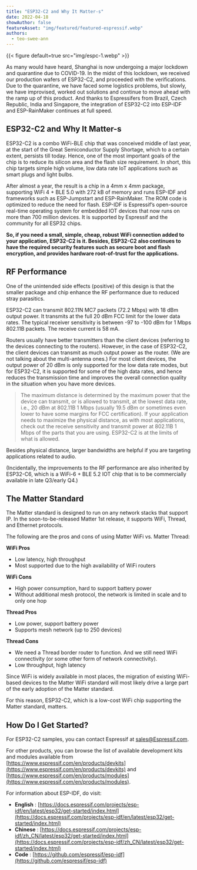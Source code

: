 ```yaml
---
title: "ESP32-C2 and Why It Matter-s"
date: 2022-04-18
showAuthor: false
featureAsset: "img/featured/featured-espressif.webp"
authors:
  - teo-swee-ann
---
```

{{< figure
    default=true
    src="img/espc-1.webp"
    >}}

As many would have heard, Shanghai is now undergoing a major lockdown and quarantine due to COVID-19. In the midst of this lockdown, we received our production wafers of ESP32-C2, and proceeded with the verifications. Due to the quarantine, we have faced some logistics problems, but slowly, we have improvised, worked out solutions and continue to move ahead with the ramp up of this product. And thanks to Espressifers from Brazil, Czech Republic, India and Singapore, the integration of ESP32-C2 into ESP-IDF and ESP-RainMaker continues at full speed.

## ESP32-C2 and Why It Matter-s

ESP32-C2 is a combo WiFi-BLE chip that was conceived middle of last year, at the start of the Great Semiconductor Supply Shortage, which to a certain extent, persists till today. Hence, one of the most important goals of the chip is to reduce its silicon area and the flash size requirement. In short, this chip targets simple high volume, low data rate IoT applications such as smart plugs and light bulbs.

After almost a year, the result is a chip in a 4mm x 4mm package, supporting WiFi 4 + BLE 5.0 with 272 kB of memory and runs ESP-IDF and frameworks such as ESP-Jumpstart and ESP-RainMaker. The ROM code is optimized to reduce the need for flash. ESP-IDF is Espressif’s open-source real-time operating system for embedded IOT devices that now runs on more than 700 million devices. It is supported by Espressif and the community for all ESP32 chips.

__So, if you need a small, simple, cheap, robust WiFi connection added to your application, ESP32-C2 is it. Besides, ESP32-C2 also continues to have the required security features such as secure boot and flash encryption, and provides hardware root-of-trust for the applications.__ 

## RF Performance

One of the unintended side effects (positive) of this design is that the smaller package and chip enhance the RF performance due to reduced stray parasitics.

ESP32-C2 can transmit 802.11N MC7 packets (72.2 Mbps) with 18 dBm output power. It transmits at the full 20 dBm FCC limit for the lower data rates. The typical receiver sensitivity is between -97 to -100 dBm for 1 Mbps 802.11B packets. The receive current is 58 mA.

Routers usually have better transmitters than the client devices (referring to the devices connecting to the routers). However, in the case of ESP32-C2, the client devices can transmit as much output power as the router. (We are not talking about the multi-antenna ones.) For most client devices, the output power of 20 dBm is only supported for the low data rate modes, but for ESP32-C2, it is supported for some of the high data rates, and hence reduces the transmission time and improves the overall connection quality in the situation when you have more devices.

> The maximum distance is determined by the maximum power that the device can transmit, or is allowed to transmit, at the lowest data rate, i.e., 20 dBm at 802.11B 1 Mbps (usually 19.5 dBm or sometimes even lower to have some margins for FCC certification). If your application needs to maximize the physical distance, as with most applications, check out the receive sensitivity and transmit power at 802.11B 1 Mbps of the parts that you are using. ESP32-C2 is at the limits of what is allowed.

Besides physical distance, larger bandwidths are helpful if you are targeting applications related to audio.

(Incidentally, the improvements to the RF performance are also inherited by ESP32-C6, which is a WiFi-6 + BLE 5.2 IOT chip that is to be commercially available in late Q3/early Q4.)

## The Matter Standard

The Matter standard is designed to run on any network stacks that support IP. In the soon-to-be-released Matter 1st release, it supports WiFi, Thread, and Ethernet protocols.

The following are the pros and cons of using Matter WiFi vs. Matter Thread:

__WiFi Pros__ 

- Low latency, high throughput
- Most supported due to the high availability of WiFi routers

__WiFi Cons__ 

- High power consumption, hard to support battery power
- Without additional mesh protocol, the network is limited in scale and to only one hop

__Thread Pros__ 

- Low power, support battery power
- Supports mesh network (up to 250 devices)

__Thread Cons__ 

- We need a Thread border router to function. And we still need WiFi connectivity (or some other form of network connectivity).
- Low throughput, high latency

Since WiFi is widely available in most places, the migration of existing WiFi-based devices to the Matter WiFi standard will most likely drive a large part of the early adoption of the Matter standard.

For this reason, ESP32-C2, which is a low-cost WiFi chip supporting the Matter standard, matters.

## How Do I Get Started?

For ESP32-C2 samples, you can contact Espressif at sales@Espressif.com.

For other products, you can browse the list of available development kits and modules available from [https://www.espressif.com/en/products/devkits](https://www.espressif.com/en/products/devkits) and [https://www.espressif.com/en/products/modules](https://www.espressif.com/en/products/modules).

For information about ESP-IDF, do visit:

- __English__ : [https://docs.espressif.com/projects/esp-idf/en/latest/esp32/get-started/index.html](https://docs.espressif.com/projects/esp-idf/en/latest/esp32/get-started/index.html)
- __Chinese__ : [https://docs.espressif.com/projects/esp-idf/zh_CN/latest/esp32/get-started/index.html](https://docs.espressif.com/projects/esp-idf/zh_CN/latest/esp32/get-started/index.html)
- __Code__ : [https://github.com/espressif/esp-idf](https://github.com/espressif/esp-idf)
